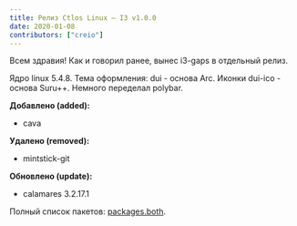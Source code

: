 ```yaml
---
title: Релиз Ctlos Linux — I3 v1.0.0
date: 2020-01-08
contributors: ["creio"]
---
```


Всем здравия! Как и говорил ранее, вынес i3-gaps в отдельный релиз.

Ядро linux 5.4.8. Тема оформления: dui - основа Arc. Иконки dui-ico - основа Suru++. Немного переделал polybar.

**Добавлено (added):**

- cava

**Удалено (removed):**

- mintstick-git

**Обновлено (update):**

- calamares 3.2.17.1

Полный список пакетов: [packages.both](https://github.com/ctlos/ctlosiso/blob/1d222eac4f4e299f89912c53d348b20c7d797a70/packages.both).

